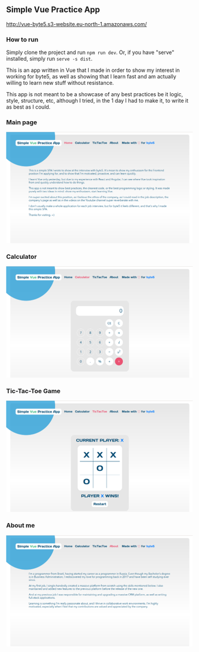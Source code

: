 ## Simple Vue Practice App
http://vue-byte5.s3-website.eu-north-1.amazonaws.com/

### How to run
Simply clone the project and run `npm run dev`.
Or, if you have "serve" installed, simply run `serve -s dist`.

This is an app written in Vue that I made in order to show my interest in working for byte5, as well as showing that I learn fast and am actually willing to learn new stuff without resistance.

This app is not meant to be a showcase of any best practices be it logic, style, structure, etc, although I tried, in the 1 day I had to make it, to write it as best as I could.

### Main page
<img  src="/src/assets/screenshots/main.png" alt="Main page" />

### Calculator
<img src="/src/assets/screenshots/calculator.png" alt="Calculator page" />

### Tic-Tac-Toe Game
<img src="/src/assets/screenshots/tictactoe.png" alt="Tic-Tac-Toe game page" />

### About me
<img src="/src/assets/screenshots/about-me.png" alt="About me page" />
